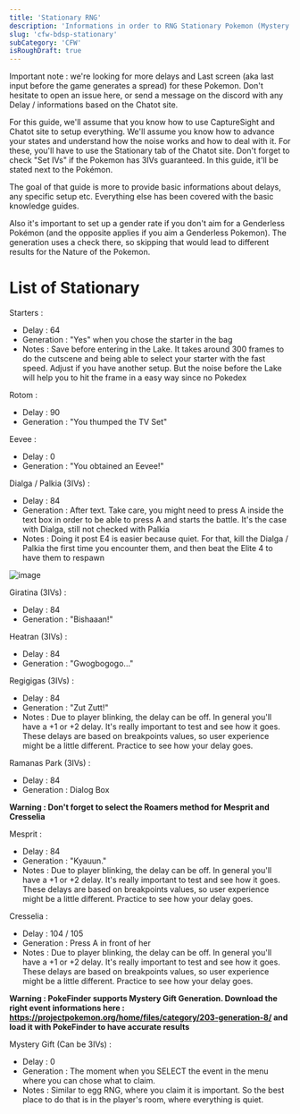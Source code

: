 ```yaml
---
title: 'Stationary RNG'
description: 'Informations in order to RNG Stationary Pokemon (Mystery Gift included)'
slug: 'cfw-bdsp-stationary'
subCategory: 'CFW'
isRoughDraft: true
---
```


Important note : we're looking for more delays and Last screen (aka last input before the game generates a spread) for these Pokemon. Don't hesitate to open an issue here, or send a message on the discord with any Delay / informations based on the Chatot site.

For this guide, we'll assume that you know how to use CaptureSight and Chatot site to setup everything. We'll assume you know how to advance your states and understand how the noise works and how to deal with it. For these, you'll have to use the Stationary tab of the Chatot site. Don't forget to check "Set IVs" if the Pokemon has 3IVs guaranteed. In this guide, it'll be stated next to the Pokémon.

The goal of that guide is more to provide basic informations about delays, any specific setup etc. Everything else has been covered with the basic knowledge guides.

Also it's important to set up a gender rate if you don't aim for a Genderless Pokémon (and the opposite applies if you aim a Genderless Pokemon). The generation uses a check there, so skipping that would lead to different results for the Nature of the Pokemon.

# List of Stationary

Starters :

- Delay : 64
- Generation : "Yes" when you chose the starter in the bag
- Notes : Save before entering in the Lake. It takes around 300 frames to do the cutscene and being able to select your starter with the fast speed. Adjust if you have another setup. But the noise before the Lake will help you to hit the frame in a easy way since no Pokedex

Rotom :

- Delay : 90
- Generation : "You thumped the TV Set"

Eevee :

- Delay : 0
- Generation : "You obtained an Eevee!"

Dialga / Palkia (3IVs) :

- Delay : 84
- Generation : After text. Take care, you might need to press A inside the text box in order to be able to press A and starts the battle. It's the case with Dialga, still not checked with Palkia
- Notes : Doing it post E4 is easier because quiet. For that, kill the Dialga / Palkia the first time you encounter them, and then beat the Elite 4 to have them to respawn

![image](https://user-images.githubusercontent.com/25870563/144486236-9911d1ad-1d62-4303-97ff-67dc1fedb2ab.png)

Giratina (3IVs) :

- Delay : 84
- Generation : "Bishaaan!"

Heatran (3IVs) :

- Delay : 84
- Generation : "Gwogbogogo..."

Regigigas (3IVs) :

- Delay : 84
- Generation : "Zut Zutt!"
- Notes : Due to player blinking, the delay can be off. In general you'll have a +1 or +2 delay. It's really important to test and see how it goes. These delays are based on breakpoints values, so user experience might be a little different. Practice to see how your delay goes.

Ramanas Park (3IVs) :

- Delay : 84
- Generation : Dialog Box

**Warning : Don't forget to select the Roamers method for Mesprit and Cresselia**

Mesprit :

- Delay : 84
- Generation : "Kyauun."
- Notes : Due to player blinking, the delay can be off. In general you'll have a +1 or +2 delay. It's really important to test and see how it goes. These delays are based on breakpoints values, so user experience might be a little different. Practice to see how your delay goes.

Cresselia :

- Delay : 104 / 105
- Generation : Press A in front of her
- Notes : Due to player blinking, the delay can be off. In general you'll have a +1 or +2 delay. It's really important to test and see how it goes. These delays are based on breakpoints values, so user experience might be a little different. Practice to see how your delay goes.

**Warning : PokeFinder supports Mystery Gift Generation. Download the right event informations here : https://projectpokemon.org/home/files/category/203-generation-8/ and load it with PokeFinder to have accurate results**

Mystery Gift (Can be 3IVs) :

- Delay : 0
- Generation : The moment when you SELECT the event in the menu where you can chose what to claim.
- Notes : Similar to egg RNG, where you claim it is important. So the best place to do that is in the player's room, where everything is quiet.
